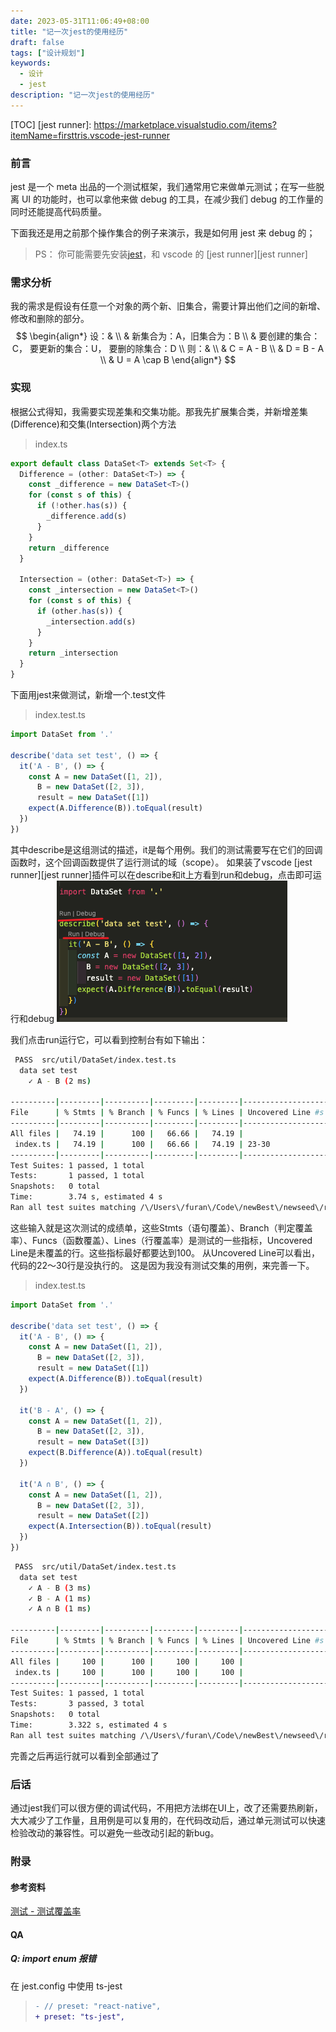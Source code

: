 ```yaml
---
date: 2023-05-31T11:06:49+08:00
title: "记一次jest的使用经历"
draft: false
tags: ["设计规划"]
keywords:
  - 设计
  - jest
description: "记一次jest的使用经历"
---
```


[TOC]
[jest runner]: https://marketplace.visualstudio.com/items?itemName=firsttris.vscode-jest-runner

### 前言

jest 是一个 meta 出品的一个测试框架，我们通常用它来做单元测试；在写一些脱离 UI 的功能时，也可以拿他来做 debug 的工具，在减少我们 debug 的工作量的同时还能提高代码质量。

下面我还是用之前那个操作集合的例子来演示，我是如何用 jest 来 debug 的；

> PS： 你可能需要先安装[jest](https://jestjs.io/docs/getting-started)，和 vscode 的 [jest runner][jest runner]

<!--more-->

### 需求分析

我的需求是假设有任意一个对象的两个新、旧集合，需要计算出他们之间的新增、修改和删除的部分。
$$
\begin{align*}
设：& \\
& 新集合为：A，旧集合为：B \\ 
& 要创建的集合：C， 要更新的集合：U， 要删的除集合：D \\
则：& \\
& C = A - B \\
& D = B - A \\
& U = A \cap B
\end{align*}
$$

### 实现
根据公式得知，我需要实现差集和交集功能。那我先扩展集合类，并新增差集(Difference)和交集(Intersection)两个方法
> index.ts
```ts
export default class DataSet<T> extends Set<T> {
  Difference = (other: DataSet<T>) => {
    const _difference = new DataSet<T>()
    for (const s of this) {
      if (!other.has(s)) {
        _difference.add(s)
      }
    }
    return _difference
  }

  Intersection = (other: DataSet<T>) => {
    const _intersection = new DataSet<T>()
    for (const s of this) {
      if (other.has(s)) {
        _intersection.add(s)
      }
    }
    return _intersection
  }
}
```
下面用jest来做测试，新增一个.test文件
> index.test.ts
```ts
import DataSet from '.'

describe('data set test', () => {
  it('A - B', () => {
    const A = new DataSet([1, 2]),
      B = new DataSet([2, 3]),
      result = new DataSet([1])
    expect(A.Difference(B)).toEqual(result)
  })
})

```
其中describe是这组测试的描述，it是每个用例。我们的测试需要写在它们的回调函数时，这个回调函数提供了运行测试的域（scope）。
如果装了vscode [jest runner][jest runner]插件可以在describe和it上方看到run和debug，点击即可运行和debug
![image1](./Snipaste_2023-05-31_13-59-27.png)

我们点击run运行它，可以看到控制台有如下输出：
```sh
 PASS  src/util/DataSet/index.test.ts
  data set test
    ✓ A - B (2 ms)

----------|---------|----------|---------|---------|-------------------
File      | % Stmts | % Branch | % Funcs | % Lines | Uncovered Line #s 
----------|---------|----------|---------|---------|-------------------
All files |   74.19 |      100 |   66.66 |   74.19 |                   
 index.ts |   74.19 |      100 |   66.66 |   74.19 | 23-30             
----------|---------|----------|---------|---------|-------------------
Test Suites: 1 passed, 1 total
Tests:       1 passed, 1 total
Snapshots:   0 total
Time:        3.74 s, estimated 4 s
Ran all test suites matching /\/Users\/furan\/Code\/newBest\/newseed\/robotapp\/src\/util\/DataSet\/index.test.ts/i with tests matching "data set test".
```

这些输入就是这次测试的成绩单，这些Stmts（语句覆盖）、Branch（判定覆盖率）、Funcs（函数覆盖）、Lines（行覆盖率）是测试的一些指标，Uncovered Line是未覆盖的行。这些指标最好都要达到100。
从Uncovered Line可以看出，代码的22～30行是没执行的。 这是因为我没有测试交集的用例，来完善一下。

> index.test.ts
```ts
import DataSet from '.'

describe('data set test', () => {
  it('A - B', () => {
    const A = new DataSet([1, 2]),
      B = new DataSet([2, 3]),
      result = new DataSet([1])
    expect(A.Difference(B)).toEqual(result)
  })

  it('B - A', () => {
    const A = new DataSet([1, 2]),
      B = new DataSet([2, 3]),
      result = new DataSet([3])
    expect(B.Difference(A)).toEqual(result)
  })

  it('A ∩ B', () => {
    const A = new DataSet([1, 2]),
      B = new DataSet([2, 3]),
      result = new DataSet([2])
    expect(A.Intersection(B)).toEqual(result)
  })
})

```

```sh
 PASS  src/util/DataSet/index.test.ts
  data set test
    ✓ A - B (3 ms)
    ✓ B - A (1 ms)
    ✓ A ∩ B (1 ms)

----------|---------|----------|---------|---------|-------------------
File      | % Stmts | % Branch | % Funcs | % Lines | Uncovered Line #s 
----------|---------|----------|---------|---------|-------------------
All files |     100 |      100 |     100 |     100 |                   
 index.ts |     100 |      100 |     100 |     100 |                   
----------|---------|----------|---------|---------|-------------------
Test Suites: 1 passed, 1 total
Tests:       3 passed, 3 total
Snapshots:   0 total
Time:        3.322 s, estimated 4 s
Ran all test suites matching /\/Users\/furan\/Code\/newBest\/newseed\/robotapp\/src\/util\/DataSet\/index.test.ts/i with tests matching "data set test".
```

完善之后再运行就可以看到全部通过了

### 后话
通过jest我们可以很方便的调试代码，不用把方法绑在UI上，改了还需要热刷新，大大减少了工作量，且用例是可以复用的，在代码改动后，通过单元测试可以快速检验改动的兼容性。可以避免一些改动引起的新bug。


### 附录
#### 参考资料
[测试 - 测试覆盖率](https://www.cnblogs.com/Neeo/articles/11795996.html#%E8%B7%AF%E5%BE%84%E8%A6%86%E7%9B%96%E7%8E%87)
#### QA

##### Q: import enum 报错

在 jest.config 中使用 ts-jest

> ```diff
> - // preset: "react-native",
> + preset: "ts-jest",
> ```
